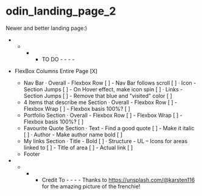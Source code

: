 # odin_landing_page_2

Newer and better landing page:)

- - - - TO DO - - - -
- FlexBox Columns Entire Page [X]
    - Nav Bar
      · Overall 
            - Flexbox Row [ ]
            - Nav Bar follows scroll [ ]
        · Icon 
            - Section Jumps [ ]
            - On Hover effect, make icon spin [ ]
        · Links 
            - Section Jumps [ ]
            - Remove that blue and "visited" color [ ]
    - 4 Items that describe me Section
        · Overall
            - Flexbox Row [ ]
            - Flexbox Wrap [ ]
            - Flexbox basis 100%? [ ]
    - Portfolio Section
        · Overall
            - Flexbox Row [ ]
            - Flexbox Wrap [ ]
            - Flexbox basis 100%? [ ]
    - Favourite Quote Section
        · Text
            - Find a good quote [ ]
            - Make it italic [ ]
        · Author
            - Make author name bold [ ]
    - My links Section
        · Title
            - Bold [ ]
        · Structure
            - UL
                – Icons for areas linked to [ ]
            - Title of area [ ]
            - Actual link [ ]
    - Footer        



- - - - Credit To - - - -
Thanks to https://unsplash.com/@karsten116 for the amazing picture of the
frenchie!
